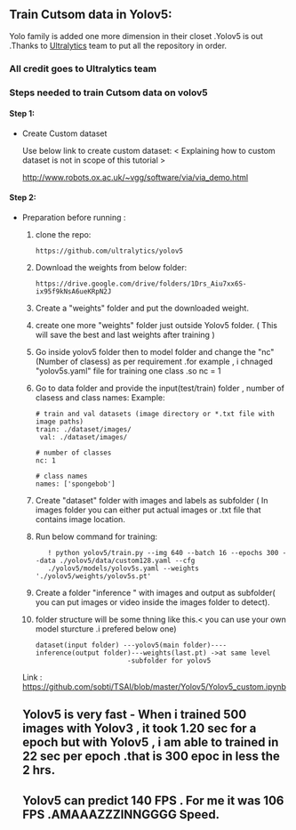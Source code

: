 ## Train Cutsom data in Yolov5:

Yolo family is added one more dimension in their closet .Yolov5 is out .Thanks to [Ultralytics](https://github.com/ultralytics/yolov5) team to put all the repository in order.

### All credit goes to **Ultralytics** team

### Steps needed to train Cutsom data on volov5

#### Step 1:
- Create Custom dataset

   Use below link to create custom dataset: < Explaining how to custom dataset is not in scope of this tutorial >
 
   http://www.robots.ox.ac.uk/~vgg/software/via/via_demo.html
   
#### Step 2:
 
- Preparation before running :

  1. clone the repo:
  
         https://github.com/ultralytics/yolov5  
  
  2. Download the weights from below folder:
  
         https://drive.google.com/drive/folders/1Drs_Aiu7xx6S-ix95f9kNsA6ueKRpN2J
   
  3. Create a "weights" folder and put the downloaded weight.
  
  4. create one more "weights" folder just outside Yolov5 folder. ( This will save the best and last weights after training )
  
  5. Go inside yolov5 folder then to model folder and change the "nc"(Number of clasess) as per requirement .for example , i chnaged         "yolov5s.yaml" file for training one class .so nc = 1
  
  6. Go to data folder and provide the input(test/train) folder , number of clasess and class names: Example:
  
         # train and val datasets (image directory or *.txt file with image paths)
         train: ./dataset/images/
          val: ./dataset/images/

         # number of classes
         nc: 1

         # class names
         names: ['spongebob']
         
   7. Create "dataset" folder with images and labels as subfolder ( In images folder you can either put actual images or .txt file that        contains image location.  
   
   8. Run below command for training:
   
             ! python yolov5/train.py --img 640 --batch 16 --epochs 300 --data ./yolov5/data/custom128.yaml --cfg  
             ./yolov5/models/yolov5s.yaml --weights './yolov5/weights/yolov5s.pt'       
         
   8. Create a folder "inference " with images and output as subfolder( you can put images or video inside the images folder to detect).
   
   9. folder structure will be some thning like this.< you can use your own model sturcture .i prefered below one)  
   
          dataset(input folder) ---yolov5(main folder)----inference(output folder)---weights(last.pt) ->at same level
                                 -subfolder for yolov5
    
   Link : https://github.com/sobti/TSAI/blob/master/Yolov5/Yolov5_custom.ipynb
   
   ## Yolov5 is very fast - When i trained 500 images with Yolov3 , it took 1.20 sec for a epoch but with Yolov5 , i am able to trained      in 22 sec per epoch .that is 300 epoc in less the 2 hrs.
   
   ## Yolov5 can predict 140 FPS . For me it was 106 FPS .AMAAAZZZINNGGGG Speed.
    

 
 
